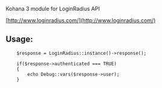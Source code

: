 Kohana 3 module for LoginRadius API

[http://www.loginradius.com/](http://www.loginradius.com/)

Usage:
------

        $response = LoginRadius::instance()->response();

        if($response->authenticated === TRUE)
        {
            echo Debug::vars($response->user);
        }
